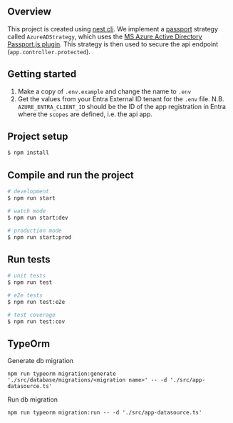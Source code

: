 ## Overview
This project is created using [nest cli](https://docs.nestjs.com/cli/overview). 
We implement a [passport](https://www.passportjs.org/) strategy called `AzureADStrategy`, which uses the [MS Azure Active Directory Passport.js plugin](https://www.passportjs.org/packages/passport-azure-ad/). This strategy is then used to secure the api endpoint (`app.controller.protected`). 

## Getting started
1. Make a copy of `.env.example` and change the name to `.env`
2. Get the values from your Entra External ID tenant for the `.env` file. N.B. `AZURE_ENTRA_CLIENT_ID` should be the ID of the app registration in Entra where the `scopes` are defined, i.e. the api app.

## Project setup

```bash
$ npm install
```

## Compile and run the project

```bash
# development
$ npm run start

# watch mode
$ npm run start:dev

# production mode
$ npm run start:prod
```

## Run tests

```bash
# unit tests
$ npm run test

# e2e tests
$ npm run test:e2e

# test coverage
$ npm run test:cov
```

## TypeOrm
Generate db migration 
```
npm run typeorm migration:generate './src/database/migrations/<migration name>' -- -d './src/app-datasource.ts' 
```

Run db migration
```
npm run typeorm migration:run -- -d './src/app-datasource.ts'
```